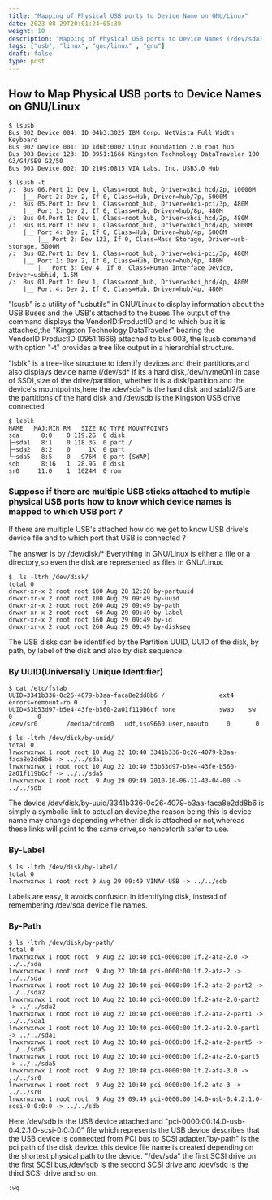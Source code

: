 ```yaml
---
title: "Mapping of Physical USB ports to Device Name on GNU/Linux"
date: 2023-08-29T20:01:24+05:30
weight: 10
description: "Mapping of Physical USB ports to Device Names (/dev/sda) on GNU/Linux"
tags: ["usb", "linux", "gnu/linux" , "gnu"]
draft: false
type: post
---
```


## How to Map Physical USB ports to Device Names on GNU/Linux
```
$ lsusb
Bus 002 Device 004: ID 04b3:3025 IBM Corp. NetVista Full Width Keyboard
Bus 002 Device 001: ID 1d6b:0002 Linux Foundation 2.0 root hub
Bus 003 Device 123: ID 0951:1666 Kingston Technology DataTraveler 100 G3/G4/SE9 G2/50
Bus 003 Device 002: ID 2109:0815 VIA Labs, Inc. USB3.0 Hub             

$ lsusb -t
/:  Bus 06.Port 1: Dev 1, Class=root_hub, Driver=xhci_hcd/2p, 10000M
    |__ Port 2: Dev 2, If 0, Class=Hub, Driver=hub/7p, 5000M
/:  Bus 05.Port 1: Dev 1, Class=root_hub, Driver=ehci-pci/3p, 480M
    |__ Port 1: Dev 2, If 0, Class=Hub, Driver=hub/8p, 480M
/:  Bus 04.Port 1: Dev 1, Class=root_hub, Driver=xhci_hcd/2p, 480M
/:  Bus 03.Port 1: Dev 1, Class=root_hub, Driver=xhci_hcd/4p, 5000M
    |__ Port 4: Dev 2, If 0, Class=Hub, Driver=hub/4p, 5000M
        |__ Port 2: Dev 123, If 0, Class=Mass Storage, Driver=usb-storage, 5000M
/:  Bus 02.Port 1: Dev 1, Class=root_hub, Driver=ehci-pci/3p, 480M
    |__ Port 1: Dev 2, If 0, Class=Hub, Driver=hub/6p, 480M
        |__ Port 3: Dev 4, If 0, Class=Human Interface Device, Driver=usbhid, 1.5M
/:  Bus 01.Port 1: Dev 1, Class=root_hub, Driver=xhci_hcd/4p, 480M
    |__ Port 4: Dev 2, If 0, Class=Hub, Driver=hub/4p, 480M

```

"lsusb" is a utility of "usbutils" in GNU/Linux to display information about the USB Buses and the USB's attached to the buses.The output of the command displays the VendorID:ProductID and to which bus it is attached,the "Kingston Technology DataTraveler" bearing the VendorID:ProductID (0951:1666) attached to bus 003, the lsusb command with option "-t" provides a tree like output in a hierarchial structure.

"lsblk" is a tree-like structure to identify devices and their partitions,and also displays device name (/dev/sd* if its a hard disk,/dev/nvme0n1 in case of SSD),size of the drive/partition,  whether it is a disk/partition and the device's mountpoints,here the /dev/sda* is the hard disk and sda1/2/5 are the partitions of the hard disk and /dev/sdb is the Kingston USB drive connected.

```
$ lsblk
NAME   MAJ:MIN RM   SIZE RO TYPE MOUNTPOINTS
sda      8:0    0 119.2G  0 disk 
├─sda1   8:1    0 118.3G  0 part /
├─sda2   8:2    0     1K  0 part 
└─sda5   8:5    0   976M  0 part [SWAP]
sdb      8:16   1  28.9G  0 disk 
sr0     11:0    1  1024M  0 rom  
```

### Suppose if there are multiple USB sticks attached to mutiple physical USB ports how to know which device names is mapped to which USB port ?

If there are multiple USB's attached how do we get to know USB drive's device file and to which port that USB is connected ?

The answer is by /dev/disk/* 
Everything in GNU/Linux is either a file or a directory,so even the disk are represented as files in GNU/Linux.
```
$  ls -ltrh /dev/disk/
total 0
drwxr-xr-x 2 root root 100 Aug 28 12:28 by-partuuid
drwxr-xr-x 2 root root 100 Aug 29 09:49 by-uuid
drwxr-xr-x 2 root root 260 Aug 29 09:49 by-path
drwxr-xr-x 2 root root  60 Aug 29 09:49 by-label
drwxr-xr-x 2 root root 160 Aug 29 09:49 by-id
drwxr-xr-x 2 root root 260 Aug 29 09:49 by-diskseq
```

The USB disks can be identified by the Partition UUID, UUID of the disk, by path, by label of the disk and also by disk sequence.

### By UUID(Universally Unique Identifier)
```
$ cat /etc/fstab 
UUID=3341b336-0c26-4079-b3aa-faca8e2dd8b6 /               ext4    errors=remount-ro 0       1
UUID=53b53d97-b5e4-43fe-b560-2a01f119b6cf none            swap    sw              0       0
/dev/sr0        /media/cdrom0   udf,iso9660 user,noauto     0       0

$ ls -ltrh /dev/disk/by-uuid/
total 0
lrwxrwxrwx 1 root root 10 Aug 22 10:40 3341b336-0c26-4079-b3aa-faca8e2dd8b6 -> ../../sda1
lrwxrwxrwx 1 root root 10 Aug 22 10:40 53b53d97-b5e4-43fe-b560-2a01f119b6cf -> ../../sda5
lrwxrwxrwx 1 root root  9 Aug 29 09:49 2010-10-06-11-43-04-00 -> ../../sdb
```
The device /dev/disk/by-uuid/3341b336-0c26-4079-b3aa-faca8e2dd8b6 is simply a symbolic link to actual an device,the reason being this is device name may change depending whether disk is attached or not,whereas these links will point to the same drive,so henceforth safer to use.



### By-Label
```
$ ls -ltrh /dev/disk/by-label/
total 0
lrwxrwxrwx 1 root root 9 Aug 29 09:49 VINAY-USB -> ../../sdb
```
Labels are easy, it avoids confusion in identifying disk, instead of remembering /dev/sda device file names.

### By-Path
```
$ ls -ltrh /dev/disk/by-path/
total 0
lrwxrwxrwx 1 root root  9 Aug 22 10:40 pci-0000:00:1f.2-ata-2.0 -> ../../sda
lrwxrwxrwx 1 root root  9 Aug 22 10:40 pci-0000:00:1f.2-ata-2 -> ../../sda
lrwxrwxrwx 1 root root 10 Aug 22 10:40 pci-0000:00:1f.2-ata-2-part2 -> ../../sda2
lrwxrwxrwx 1 root root 10 Aug 22 10:40 pci-0000:00:1f.2-ata-2.0-part2 -> ../../sda2
lrwxrwxrwx 1 root root 10 Aug 22 10:40 pci-0000:00:1f.2-ata-2-part1 -> ../../sda1
lrwxrwxrwx 1 root root 10 Aug 22 10:40 pci-0000:00:1f.2-ata-2.0-part1 -> ../../sda1
lrwxrwxrwx 1 root root 10 Aug 22 10:40 pci-0000:00:1f.2-ata-2-part5 -> ../../sda5
lrwxrwxrwx 1 root root 10 Aug 22 10:40 pci-0000:00:1f.2-ata-2.0-part5 -> ../../sda5
lrwxrwxrwx 1 root root  9 Aug 22 10:40 pci-0000:00:1f.2-ata-3.0 -> ../../sr0
lrwxrwxrwx 1 root root  9 Aug 22 10:40 pci-0000:00:1f.2-ata-3 -> ../../sr0
lrwxrwxrwx 1 root root  9 Aug 29 09:49 pci-0000:00:14.0-usb-0:4.2:1.0-scsi-0:0:0:0 -> ../../sdb
```
Here /dev/sdb is the USB device attached and "pci-0000:00:14.0-usb-0:4.2:1.0-scsi-0:0:0:0" file which represents the USB device describes that the USB device is connected from PCI bus to SCSI adapter."by-path" is the pci path of the disk device. this device file name is created depending on the shortest physical path to the device.
"/dev/sda" the first SCSI drive on the first SCSI bus,/dev/sdb is the second SCSI drive and /dev/sdc is the third SCSI drive and so on.

```
:wq
```
